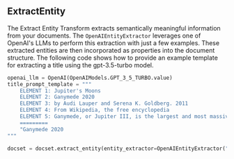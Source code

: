 ## ExtractEntity
The Extract Entity Transform extracts semantically meaningful information from your documents. The ``OpenAIEntityExtractor`` leverages one of OpenAI's LLMs to perform this extraction with just a few examples. These extracted entities are then incorporated as properties into the document structure. The following code shows how to provide an example template for extracting a title using the gpt-3.5-turbo model. 

```python
openai_llm = OpenAI(OpenAIModels.GPT_3_5_TURBO.value)
title_prompt_template = """
    ELEMENT 1: Jupiter's Moons
    ELEMENT 2: Ganymede 2020
    ELEMENT 3: by Audi Lauper and Serena K. Goldberg. 2011
    ELEMENT 4: From Wikipedia, the free encyclopedia
    ELEMENT 5: Ganymede, or Jupiter III, is the largest and most massive natural satellite of Jupiter as well as in the Solar System, being a planetary-mass moon. It is the largest Solar System object without an atmosphere, despite being the only moon of the Solar System with a magnetic field. Like Titan, it is larger than the planet Mercury, but has somewhat less surface gravity than Mercury, Io or the Moon.
    =========
    "Ganymede 2020
"""

docset = docset.extract_entity(entity_extractor=OpenAIEntityExtractor("title", llm=openai_llm, prompt_template=title_context_template))
```
